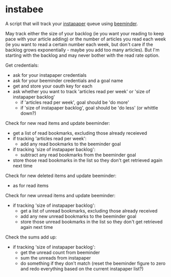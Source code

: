 # instabee

A script that will track your [instapaper](http://instapaper.com) queue using [beeminder](http://beeminder.com). 

May track either the size of your backlog (ie you want your reading to keep pace with your article adding) or the number of articles you read each week (ie you want to read a certain number each week, but don't care if the backlog grows exponentially - maybe you add too many articles). But I'm starting with the backlog and may never bother with the read rate option.

Get credentials:

- ask for your instapaper credentials
- ask for your beeminder credentials and a goal name
- get and store your oauth key for each
- ask whether you want to track 'articles read per week' or 'size of instapaper backlog'
	- if 'articles read per week', goal should be 'do more'
	- if 'size of instapaper backlog', goal should be 'do less' (or whittle down?)

Check for new read items and update beeminder:

- get a list of read bookmarks, excluding those already receieved
- if tracking 'articles read per week':
	- add any read bookmarks to the beeminder goal
- if tracking 'size of instapaper backlog':
	- subtract any read bookmarks from the beeminder goal
- store those read bookmarks in the list so they don't get retrieved again next time

Check for new deleted items and update beeminder:

- as for read items

Check for new unread items and update beeminder:

- if tracking 'size of instapaper backlog':
	- get a list of unread bookmarks, excluding those already received
	- add any new unread bookmarks to the beeminder goal
	- store those unread bookmarks in the list so they don't get retrieved again next time

Check the sums add up:

- if tracking 'size of instapaper backlog':
	- get the unread count from beeminder
	- sum the unreads from instapaper
	- do something if they don't match (reset the beeminder figure to zero and redo everything based on the current instapaper list?)
